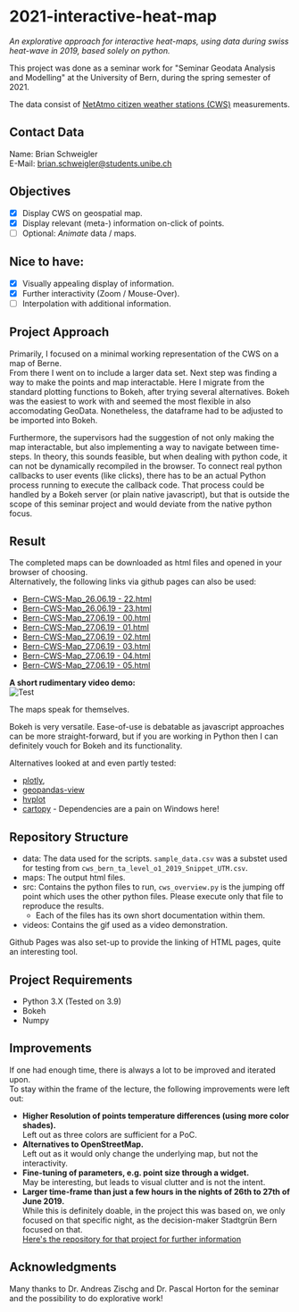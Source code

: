 # 2021-interactive-heat-map

*An explorative approach for interactive heat-maps, using data during swiss heat-wave in 2019, based solely on python.*  

This project was done as a seminar work for "Seminar Geodata Analysis and Modelling" at the University of Bern, 
during the spring semester of 2021.

The data consist of [NetAtmo citizen weather stations (CWS)](https://weathermap.netatmo.com/) measurements.

## Contact Data
Name: Brian Schweigler  
E-Mail: brian.schweigler@students.unibe.ch

## Objectives
- [X] Display CWS  on geospatial map.
- [X] Display relevant (meta-) information on-click of points.
- [ ] Optional: *Animate* data / maps.

## Nice to have:
- [X] Visually appealing display of information.
- [X] Further interactivity (Zoom / Mouse-Over).
- [ ] Interpolation with additional information.

## Project Approach
Primarily, I focused on a minimal working representation of the CWS on a map of Berne.  
From there I went on to include a larger data set.
Next step was finding a way to make the points and map interactable.
Here I migrate from the standard plotting functions to Bokeh, after trying several alternatives.
Bokeh was the easiest to work with and seemed the most flexible in also accomodating GeoData.
Nonetheless, the dataframe had to be adjusted to be imported into Bokeh.

Furthermore, the supervisors had the suggestion of not only making the map interactable, 
but also implementing a way to navigate between time-steps. 
In theory, this sounds feasible, but when dealing with python code, it can not be dynamically recompiled in the browser.
To connect real python callbacks to user events (like clicks), there has to be an actual Python process running to execute the callback code. 
That process could be handled by a Bokeh server (or plain native javascript), but that is outside the scope of this seminar project and would deviate from the native python focus.

## Result
The completed maps can be downloaded as html files and opened in your browser of choosing.  
Alternatively, the following links via github pages can also be used:
- [Bern-CWS-Map_26.06.19 - 22.html](https://unibe-geodata-modelling.github.io/2021-interactive-heat-map/maps/Bern-CWS-Map_26.06.19%20-%2022.html)
- [Bern-CWS-Map_26.06.19 - 23.html](https://unibe-geodata-modelling.github.io/2021-interactive-heat-map/maps/Bern-CWS-Map_26.06.19%20-%2023.html)
- [Bern-CWS-Map_27.06.19 - 00.html](https://unibe-geodata-modelling.github.io/2021-interactive-heat-map/maps/Bern-CWS-Map_27.06.19%20-%2000.html)
- [Bern-CWS-Map_27.06.19 - 01.html](https://unibe-geodata-modelling.github.io/2021-interactive-heat-map/maps/Bern-CWS-Map_27.06.19%20-%2001.html)
- [Bern-CWS-Map_27.06.19 - 02.html](https://unibe-geodata-modelling.github.io/2021-interactive-heat-map/maps/Bern-CWS-Map_27.06.19%20-%2002.html)
- [Bern-CWS-Map_27.06.19 - 03.html](https://unibe-geodata-modelling.github.io/2021-interactive-heat-map/maps/Bern-CWS-Map_27.06.19%20-%2003.html)
- [Bern-CWS-Map_27.06.19 - 04.html](https://unibe-geodata-modelling.github.io/2021-interactive-heat-map/maps/Bern-CWS-Map_27.06.19%20-%2004.html)
- [Bern-CWS-Map_27.06.19 - 05.html](https://unibe-geodata-modelling.github.io/2021-interactive-heat-map/maps/Bern-CWS-Map_27.06.19%20-%2005.html)

**A short rudimentary video demo:**  
![Test](https://github.com/unibe-geodata-modelling/2021-interactive-heat-map/blob/main/videos/demo.gif)


The maps speak for themselves.  

Bokeh is very versatile. 
Ease-of-use is debatable as javascript approaches can be more straight-forward, but if you are working in Python then I can definitely vouch for Bokeh and its functionality.

Alternatives looked at and even partly tested: 
- [plotly](https://plotly.com/python/), 
- [geopandas-view](https://github.com/martinfleis/geopandas-view)
- [hvplot](https://hvplot.holoviz.org/)
- [cartopy](https://scitools.org.uk/cartopy/docs/latest/) - Dependencies are a pain on Windows here!

## Repository Structure
- data: The data used for the scripts. `sample_data.csv` was a substet used for testing from `cws_bern_ta_level_o1_2019_Snippet_UTM.csv`.
- maps: The output html files.
- src: Contains the python files to run, `cws_overview.py` is the jumping off point which uses the other python files. Please execute only that file to reproduce the results.
  -  Each of the files has its own short documentation within them.
- videos: Contains the gif used as a video demonstration.

Github Pages was also set-up to provide the linking of HTML pages, quite an interesting tool.

## Project Requirements
- Python 3.X (Tested on 3.9)
- Bokeh
- Numpy

## Improvements
If one had enough time, there is always a lot to be improved and iterated upon.  
To stay within the frame of the lecture, the following improvements were left out:
- **Higher Resolution of points temperature differences (using more color shades).**  
  Left out as three colors are sufficient for a PoC.
- **Alternatives to OpenStreetMap.**  
  Left out as it would only change the underlying map, but not the interactivity.
- **Fine-tuning of parameters, e.g. point size through a widget.**  
  May be interesting, but leads to visual clutter and is not the intent.
- **Larger time-frame than just a few hours in the nights of 26th to 27th of June 2019.**  
  While this is definitely doable, in the project this was based on, we only focused on that specific night, 
  as the decision-maker Stadtgrün Bern focused on that.  
  [Here's the repository for that project for further information](https://github.com/Brian6330/RIG-HeatMap)

## Acknowledgments
Many thanks to Dr. Andreas Zischg and Dr. Pascal Horton for the seminar and the possibility to do explorative work!
